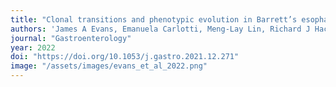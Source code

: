 ```yaml
---
title: "Clonal transitions and phenotypic evolution in Barrett’s esophagus"
authors: 'James A Evans, Emanuela Carlotti, Meng-Lay Lin, Richard J Hackett, <span class="highlight-author">Magnus Haughey</span>, Adam M Passman, Lorna Dunn, George Elia, Ross J Porter, Mairi H McLean, Frances Hughes, Joanne ChinAleong, Philip Woodland, Sean L Preston, S Michael Griffin, Laurence Lovat, Manuel Rodriguez-Justo, Weini Huang, Nicholas A Wright, Marnix Jansen, Stuart AC McDonald'
journal: "Gastroenterology"
year: 2022
doi: "https://doi.org/10.1053/j.gastro.2021.12.271"
image: "/assets/images/evans_et_al_2022.png"
---
```

